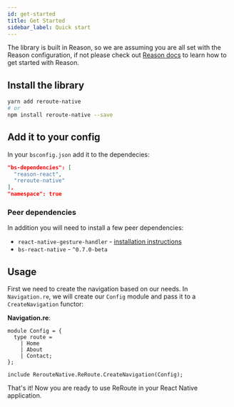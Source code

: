 ```yaml
---
id: get-started
title: Get Started
sidebar_label: Quick start
---
```


The library is built in Reason, so we are assuming you are all set with the Reason configuration, if not please check out [Reason docs](https://reasonml.github.io) to learn how to get started with Reason.

## Install the library

```sh
yarn add reroute-native
# or
npm install reroute-native --save
```

## Add it to your config

In your `bsconfig.json` add it to the dependecies:

```json
"bs-dependencies": [
  "reason-react",
  "reroute-native"
],
"namespace": true
```

### Peer dependencies

In addition you will need to install a few peer dependencies:

* `react-native-gesture-handler` - [installation instructions](https://github.com/kmagiera/react-native-gesture-handler#installation)
* `bs-react-native` - `^0.7.0-beta`

## Usage

First we need to create the navigation based on our needs.
In `Navigation.re`, we will create our `Config` module and pass it to a `CreateNavigation` functor:

**Navigation.re**:

```reason
module Config = {
  type route =
    | Home
    | About
    | Contact;
};

include RerouteNative.ReRoute.CreateNavigation(Config);
```

That's it! Now you are ready to use ReRoute in your React Native application.
